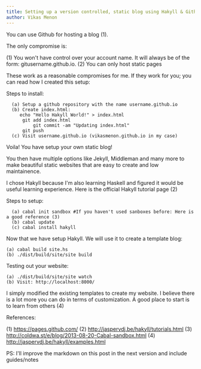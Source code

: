 ```yaml
---
title: Setting up a version controlled, static blog using Hakyll & Github
author: Vikas Menon
---
```

You can use Github for hosting a blog (1). 

The only compromise is:

(1) You won't have control over your account name. It will always be of the form: gitusername.github.io.
(2) You can only host static pages

These work as a reasonable compromises for me. If they work for you; you can read how I created this setup:

Steps to install:

      (a) Setup a github repository with the name username.github.io
      (b) Create index.html:
      	 echo "Hello Hakyll World!" > index.html 
	 	  git add index.html
	          git commit -am "Updating index.html"
		  git push
      (c) Visit username.github.io (vikasmenon.github.io in my case)

Voila! You have setup your own static blog!

You then have multiple options like Jekyll, Middleman and many more to make beautiful static websites that are easy to create and low maintainence. 

I chose Hakyll because I'm also learning Haskell and figured it would be useful learning experience. Here is the official Hakyll tutorial page (2)

Steps to setup:

      (a) cabal init sandbox #If you haven't used sanboxes before: Here is a good reference (3) 
      (b) cabal update
      (c) cabal install hakyll

Now that we have setup Hakyll. We will use it to create a template blog:

    (a) cabal build site.hs
    (b) ./dist/build/site/site build

Testing out your website:

	(a) ./dist/build/site/site watch
	(b) Visit: http://localhost:8000/

I simply modified the existing templates to create my website. I believe there is a lot more you can do in terms of customization. A good place to start is to learn from others (4)

References: 

(1) https://pages.github.com/
(2) http://jaspervdj.be/hakyll/tutorials.html
(3) http://coldwa.st/e/blog/2013-08-20-Cabal-sandbox.html
(4) http://jaspervdj.be/hakyll/examples.html

PS: I'll improve the markdown on this post in the next version and include guides/notes
